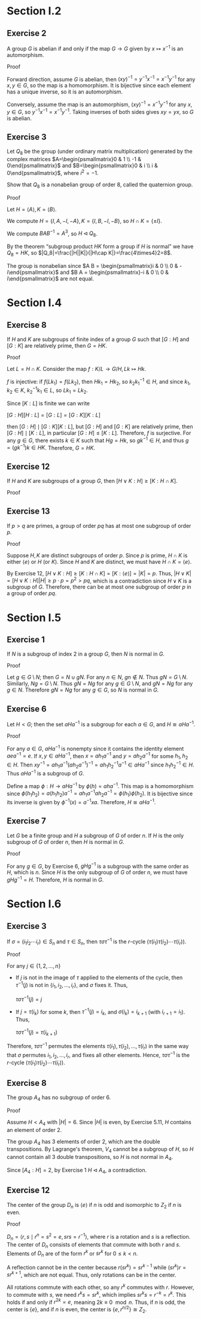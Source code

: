 # Section I.2
## Exercise 2
A group $G$ is abelian if and only if the map $G \to G$ given by $x \mapsto x^{-1}$ is an automorphism.

Proof

Forward direction, assume $G$ is abelian, then $(x y)^{-1} = y^{-1} x^{-1} = x^{-1} y^{-1}$ for any $x, y \in G$, so the map is a homomorphism. It is bijective since each element has a unique inverse, so it is an automorphism.

Conversely, assume the map is an automorphism, $(x y)^{-1} = x^{-1} y^{-1}$ for any $x, y \in G$, so $y^{-1} x^{-1} = x^{-1} y^{-1}$. Taking inverses of both sides gives $x y = y x$, so $G$ is abelian.

## Exercise 3
Let $Q_8$ be the group (under ordinary matrix multiplication) generated by the complex matrices $`A=\begin{psmallmatrix}0 & 1 \\ -1 & 0\end{psmallmatrix}`$ and $`B=\begin{psmallmatrix}0 & i \\ i & 0\end{psmallmatrix}`$, where $i^2=-1$.

Show that $Q_8$ is a nonabelian group of order $8$, called the quaternion group.

Proof

Let $H=\langle A\rangle,K=\langle B\rangle$.

We compute $`H=\{I,A,-I,-A\},K=\{I,B,-I,-B\}`$, so $`H\cap K=\{\pm I\}`$.

We compute $BAB^{-1}=A^3$, so $H \lhd Q_8$.

By the theorem <q>subgroup product $HK$ form a group if $H$ is normal</q> we have $Q_8=HK$, so $|Q_8|=\frac{|H||K|}{|H\cap K|}=\frac{4\times4}2=8$.

The group is nonabelian since $`A B = \begin{psmallmatrix}i & 0 \\ 0 & -i\end{psmallmatrix}`$ and $`B A = \begin{psmallmatrix}-i & 0 \\ 0 & i\end{psmallmatrix}`$ are not equal.

# Section I.4
## Exercise 8
If $H$ and $K$ are subgroups of finite index of a group $G$ such that $[G: H]$ and $[G: K]$ are relatively prime, then $G=H K$.

Proof

Let $L=H\cap K$. Consider the map $f:K/L\to G/H,Lk\mapsto Hk$.

$f$ is injective: if $f(Lk_1)=f(Lk_2)$, then $Hk_1=Hk_2$, so $k_2k_1^{-1}\in H$, and since $k_1,k_2\in K$, $k_2^{-1} k_1 \in L$, so $Lk_1=Lk_2$.

Since $[K:L]$ is finite we can write

$[G:H][H:L]=[G:L]=[G:K][K:L]$

then $[G:H]\mid[G:K][K:L]$, but $[G:H]$ and $[G:K]$ are relatively prime, then $[G:H]\mid[K:L]$, in particular $[G:H] \le [K:L]$. Therefore, $f$ is surjective. For any $g \in G$, there exists $k \in K$ such that $Hg = Hk$, so $gk^{-1} \in H$, and thus $g = (gk^{-1})k \in HK$. Therefore, $G = HK$.

## Exercise 12
If $H$ and $K$ are subgroups of a group $G$, then $[H \vee K: H] \geq[K: H \cap K]$.

Proof

## Exercise 13
If $p>q$ are primes, a group of order $p q$ has at most one subgroup of order $p$.

Proof

Suppose $H, K$ are distinct subgroups of order $p$. Since $p$ is prime, $H \cap K$ is either $\langle e \rangle$ or $H$ (or $K$). Since $H$ and $K$ are distinct, we must have $H \cap K = \langle e \rangle$.

By Exercise 12, $[H \vee K : H] \geq [K : H \cap K] = [K : \langle e \rangle] = |K| = p$. Thus, $|H \vee K| = [H \vee K : H] |H| \geq p \cdot p = p^2 > p q$, which is a contradiction since $H \vee K$ is a subgroup of $G$. Therefore, there can be at most one subgroup of order $p$ in a group of order $p q$.

# Section I.5
## Exercise 1
If $N$ is a subgroup of index 2 in a group $G$, then $N$ is normal in $G$.

Proof

Let $g \in G \setminus N$; then $G=N \cup g N$. For any $n \in N$, $g n \notin N$. Thus $g N = G \setminus N$. Similarly, $N g = G \setminus N$. Thus $g N = N g$ for any $g \in G \setminus N$, and $g N = N g$ for any $g \in N$. Therefore $g N = N g$ for any $g \in G$, so $N$ is normal in $G$.


## Exercise 6
Let $H<G$; then the set $a H a^{-1}$ is a subgroup for each $a \in G$, and $H \cong a H a^{-1}$.

Proof

For any $a \in G$, $a H a^{-1}$ is nonempty since it contains the identity element $a e a^{-1} = e$. If $x, y \in a H a^{-1}$, then $x = a h_1 a^{-1}$ and $y = a h_2 a^{-1}$ for some $h_1, h_2 \in H$. Then $x y^{-1} = a h_1 a^{-1} (a h_2 a^{-1})^{-1} = a h_1 h_2^{-1} a^{-1} \in a H a^{-1}$ since $h_1 h_2^{-1} \in H$. Thus $a H a^{-1}$ is a subgroup of $G$.

Define a map $\phi: H \to a H a^{-1}$ by $\phi(h) = a h a^{-1}$. This map is a homomorphism since $\phi(h_1 h_2) = a (h_1 h_2) a^{-1} = a h_1 a^{-1} a h_2 a^{-1} = \phi(h_1) \phi(h_2)$. It is bijective since its inverse is given by $\phi^{-1}(x) = a^{-1} x a$. Therefore, $H \cong a H a^{-1}$.

## Exercise 7
Let $G$ be a finite group and $H$ a subgroup of $G$ of order $n$. If $H$ is the only subgroup of $G$ of order $n$, then $H$ is normal in $G$.

Proof

For any $g \in G$, by Exercise 6, $g H g^{-1}$ is a subgroup with the same order as $H$, which is $n$. Since $H$ is the only subgroup of $G$ of order $n$, we must have $g H g^{-1} = H$. Therefore, $H$ is normal in $G$.

# Section I.6
## Exercise 3
If $\sigma=(i_1 i_2 \cdots i_r) \in S_n$ and $\tau \in S_n$, then $\tau \sigma \tau^{-1}$ is the $r$-cycle $(\tau(i_1) \tau(i_2) \cdots \tau(i_r))$.

Proof

For any $`j \in \{1, 2, \ldots, n\}`$

* If $j$ is not in the image of $\tau$ applied to the elements of the cycle, then $\tau^{-1}(j)$ is not in $`\{i_1, i_2, \ldots, i_r\}`$, and $\sigma$ fixes it. Thus,

  $\tau \sigma \tau^{-1}(j) = j$
* If $j = \tau(i_k)$ for some $k$, then $\tau^{-1}(j) = i_k$, and $\sigma(i_k) = i_{k+1}$ (with $i_{r+1} = i_1$). Thus,

  $\tau \sigma \tau^{-1}(j) = \tau(i_{k+1})$

Therefore, $\tau \sigma \tau^{-1}$ permutes the elements $\tau(i_1), \tau(i_2), \ldots, \tau(i_r)$ in the same way that $\sigma$ permutes $i_1, i_2, \ldots, i_r$, and fixes all other elements. Hence, $\tau \sigma \tau^{-1}$ is the $r$-cycle $(\tau(i_1) \tau(i_2) \cdots \tau(i_r))$.

## Exercise 8
The group $A_4$ has no subgroup of order 6.

Proof

Assume $H < A_4$ with $|H| = 6$. Since $|H|$ is even, by Exercise 5.11, $H$ contains an element of order 2.

The group $A_4$ has 3 elements of order 2, which are the double transpositions. By Lagrange's theorem, $V_4$ cannot be a subgroup of $H$, so $H$ cannot contain all 3 double transpositions, so $H$ is not normal in $A_4$.

Since $[A_4 : H] = 2$, by Exercise 1 $H \lhd A_4$, a contradiction.

## Exercise 12
The center of the group $D_n$ is $\langle e\rangle$ if $n$ is odd and isomorphic to $Z_2$ if $n$ is even.

Proof

$D_n= \langle r, s \mid r^n = s^2 = e, s r s = r^{-1}\rangle$, where $r$ is a rotation and $s$ is a reflection. The center of $D_n$ consists of elements that commute with both $r$ and $s$. Elements of $D_n$ are of the form $r^k$ or $s r^k$ for $0 \leq k < n$.

A reflection cannot be in the center because $r (s r^k) = s r^{k-1}$ while $(s r^k) r = s r^{k+1}$, which are not equal. Thus, only rotations can be in the center.

All rotations commute with each other, so any $r^k$ commutes with $r$. However, to commute with $s$, we need $r^k s = s r^k$, which implies $s r^k s = r^{-k} = r^k$. This holds if and only if $r^{2k} = e$, meaning $2k \equiv 0 \mod n$. Thus, if $n$ is odd, the center is $`\{e\}`$, and if $n$ is even, the center is $`\{e, r^{n/2}\} \cong Z_2`$.
